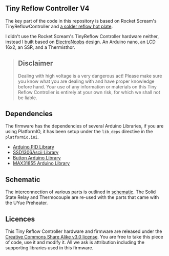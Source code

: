 ## Tiny Reflow Controller V4

The key part of the code in this repository is based on Rocket Scream's TinyReflowController and [a solder reflow hot plate](https://www.e-tinkers.com/2021/07/converting-uyue-preheater-into-a-solder-reflow-hot-plate/). 

I didn't use the Rocket Scream's TinyReflow Controller hardware neither, instead I built based on [ElectroNoobs](https://electronoobs.com/eng_arduino_tut161.php) design. An Arduino nano, an LCD 16x2, an SSR, and a Thermisthor. 


> ## Disclaimer
> Dealing with high voltage is a very dangerous act! Please make sure you know what you are dealing with and have proper knowledge before hand. Your use of any information or materials on this Tiny Reflow Controller is entirely at your own risk, for which we shall not be liable.

## Dependencies
The firmware has the dependencies of several Arduino Libraries, if you are using PlatformIO, it has been setup under the `lib_deps` directive in the `platformio.ini`.

  - [Arduino PID Library](https://github.com/br3ttb/Arduino-PID-Library)
  - [SSD1306Ascii Library](https://github.com/greiman/SSD1306Ascii)
  - [Button Arduino Library](https://github.com/e-tinkers/button)
  - [MAX31855 Arduino Library](https://github.com/e-tinkers/MAX31855)


## Schematic
The interconnection of various parts is outlined in [schematic](https://github.com/e-tinkers/TinyReflowControllerV3/blob/master/resources/TinyReflowControllerV3.pdf). The Solid State Relay and Thermocouple are re-used with the parts that came with the UYue Preheater.

## Licences

This Tiny Reflow Controller hardware and firmware are released under the [Creative Commons Share Alike v3.0 license](http://creativecommons.org/licenses/by-sa/3.0/). You are free to take this piece of code, use it and modify it. All we ask is attribution including the supporting libraries used in this firmware.


